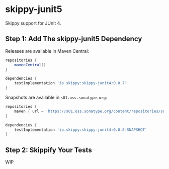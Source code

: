 # skippy-junit5

Skippy support for JUnit 4.

## Step 1: Add The skippy-junit5 Dependency

Releases are available in Maven Central:
```groovy
repositories {
    mavenCentral()
}

dependencies {
    testImplementation 'io.skippy:skippy-junit4:0.0.7'
}
```

Snapshots are available in `s01.oss.sonatype.org`:
```groovy
repositories {
    maven { url = 'https://s01.oss.sonatype.org/content/repositories/snapshots/' }
}

dependencies {
    testImplementation 'io.skippy:skippy-junit4:0.0.8-SNAPSHOT'
}
```

## Step 2: Skippify Your Tests

WIP